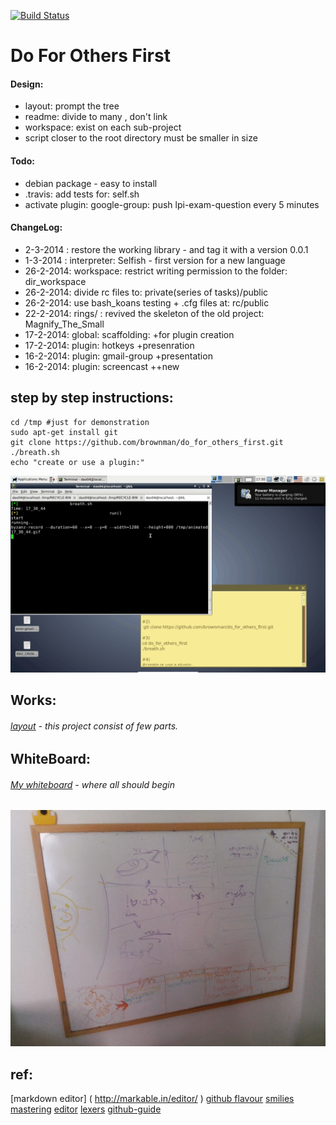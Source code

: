 
[![Build Status](https://travis-ci.org/brownman/do_for_others_first.png?branch=develop)](https://travis-ci.org/brownman/do_for_others_first)

Do For Others First
=

#### Design:
- layout: prompt the tree
- readme: divide to many , don't link
- workspace: exist on each sub-project
- script closer to the root directory must be smaller in size

#### Todo:
- debian package - easy to install
- .travis: add tests for: self.sh
- activate plugin: google-group: push lpi-exam-question every 5 minutes

#### ChangeLog:
- 2-3-2014 : restore the working library - and tag it with a version 0.0.1
- 1-3-2014 : interpreter: Selfish - first version for a new language
- 26-2-2014: workspace: restrict writing permission to the folder: dir_workspace
- 26-2-2014: divide rc files to: private(series of tasks)/public
- 26-2-2014: use bash_koans testing + .cfg files at: rc/public 
- 22-2-2014: rings/ : revived the skeleton of the old project: Magnify_The_Small
- 17-2-2014: global: scaffolding:      +for plugin creation
- 17-2-2014: plugin: hotkeys           +presenration
- 16-2-2014: plugin: gmail-group       +presentation
- 16-2-2014: plugin: screencast        ++new



step by step instructions:
---------------------------------


```shell
cd /tmp #just for demonstration
sudo apt-get install git
git clone https://github.com/brownman/do_for_others_first.git
./breath.sh
echo "create or use a plugin:"
```

![demo](./.GIF/root.gif)
 



Works:
-----------
###### [layout](./works) - this project consist of few parts.




WhiteBoard:
--------
###### [My whiteboard](./WHITEBOARD) - where all should begin
![whiteboard](./WHITEBOARD/whiteboard.jpg)



ref:
--
[markdown editor] ( http://markable.in/editor/ )
[github flavour](https://help.github.com/articles/markdown-basics#links)
[smilies](http://www.emoji-cheat-sheet.com/)
[mastering](http://guides.github.com/overviews/mastering-markdown/)
[editor](http://dillinger.io/)
[lexers](https://github.com/github/linguist/blob/master/lib/linguist/languages.yml)
[github-guide](http://guides.github.com/)
